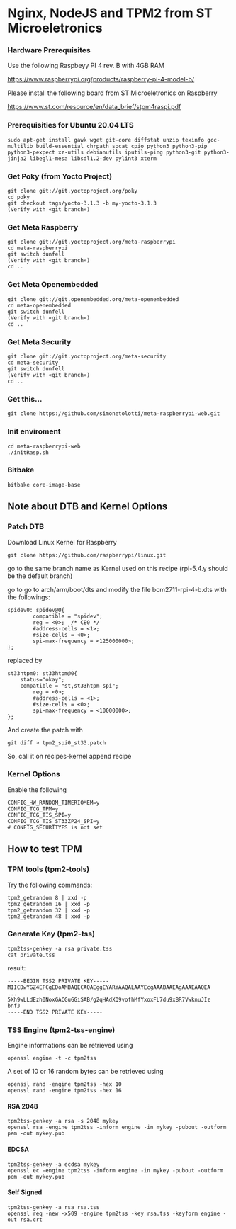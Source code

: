 # Nginx, NodeJS and TPM2 from ST Microeletronics

### Hardware Prerequisites 

Use the following Raspbeyy PI 4 rev. B with 4GB RAM

https://www.raspberrypi.org/products/raspberry-pi-4-model-b/

Please install the following board from ST Microeletronics on Raspberry

https://www.st.com/resource/en/data_brief/stpm4raspi.pdf

### Prerequisities for Ubuntu 20.04 LTS 

```
sudo apt-get install gawk wget git-core diffstat unzip texinfo gcc-multilib build-essential chrpath socat cpio python3 python3-pip python3-pexpect xz-utils debianutils iputils-ping python3-git python3-jinja2 libegl1-mesa libsdl1.2-dev pylint3 xterm
```

### Get Poky (from Yocto Project)

```
git clone git://git.yoctoproject.org/poky
cd poky
git checkout tags/yocto-3.1.3 -b my-yocto-3.1.3
(Verify with «git branch»)
```

### Get Meta Raspberry

```
git clone git://git.yoctoproject.org/meta-raspberrypi
cd meta-raspberrypi
git switch dunfell
(Verify with «git branch»)
cd ..
```

### Get Meta Openembedded

```
git clone git://git.openembedded.org/meta-openembedded
cd meta-openembedded
git switch dunfell
(Verify with «git branch»)
cd ..
```

### Get Meta Security

```
git clone git://git.yoctoproject.org/meta-security
cd meta-security
git switch dunfell
(Verify with «git branch»)
cd ..
```

### Get this...

```
git clone https://github.com/simonetolotti/meta-raspberrypi-web.git
```

### Init enviroment 

```
cd meta-raspberrypi-web
./initRasp.sh
```

### Bitbake

```
bitbake core-image-base
```

## Note about DTB and Kernel Options

### Patch DTB

Download Linux Kernel for Raspberry

```
git clone https://github.com/raspberrypi/linux.git
```

go to the same branch name as Kernel used on this recipe (rpi-5.4.y should be the default branch)

go to go to arch/arm/boot/dts and modify the file bcm2711-rpi-4-b.dts with the followings:

```
spidev0: spidev@0{
		compatible = "spidev";
		reg = <0>;	/* CE0 */
		#address-cells = <1>;
		#size-cells = <0>;
		spi-max-frequency = <125000000>;
};
```

replaced by

```
st33htpm0: st33htpm@0{
  	status="okay";
    compatible = "st,st33htpm-spi";
 		reg = <0>;
 		#address-cells = <1>;
 		#size-cells = <0>;
		spi-max-frequency = <10000000>;
};
```

And create the patch with 

```
git diff > tpm2_spi0_st33.patch
```

So, call it on recipes-kernel append recipe

### Kernel Options

Enable the following 

```
CONFIG_HW_RANDOM_TIMERIOMEM=y
CONFIG_TCG_TPM=y
CONFIG_TCG_TIS_SPI=y
CONFIG_TCG_TIS_ST33ZP24_SPI=y
# CONFIG_SECURITYFS is not set
```

## How to test TPM

### TPM tools (tpm2-tools)

Try the following commands:

```
tpm2_getrandom 8 | xxd -p
tpm2_getrandom 16 | xxd -p
tpm2_getrandom 32 | xxd -p
tpm2_getrandom 48 | xxd -p
```

### Generate Key (tpm2-tss)

```
tpm2tss-genkey -a rsa private.tss
cat private.tss
```

result:

```
-----BEGIN TSS2 PRIVATE KEY-----
MIICDwYGZ4EFCgEDoAMBAQECAQAEggEYARYAAQALAAYEcgAAABAAEAgAAAEAAQEA
...
5Xh9wLLdEzh0NoxGACGuGGiSAB/g2qHAdXQ9vofhMfYxoxFL7du9xBR7VwknuJIz
bnfJ
-----END TSS2 PRIVATE KEY-----
```

### TSS Engine (tpm2-tss-engine)

Engine informations can be retrieved using

```
openssl engine -t -c tpm2tss
```

A set of 10 or 16 random bytes can be retrieved using

```
openssl rand -engine tpm2tss -hex 10
openssl rand -engine tpm2tss -hex 16
```

#### RSA 2048

```
tpm2tss-genkey -a rsa -s 2048 mykey
openssl rsa -engine tpm2tss -inform engine -in mykey -pubout -outform pem -out mykey.pub
```

#### EDCSA

```
tpm2tss-genkey -a ecdsa mykey
openssl ec -engine tpm2tss -inform engine -in mykey -pubout -outform pem -out mykey.pub
```

#### Self Signed

```
tpm2tss-genkey -a rsa rsa.tss
openssl req -new -x509 -engine tpm2tss -key rsa.tss -keyform engine -out rsa.crt
```








